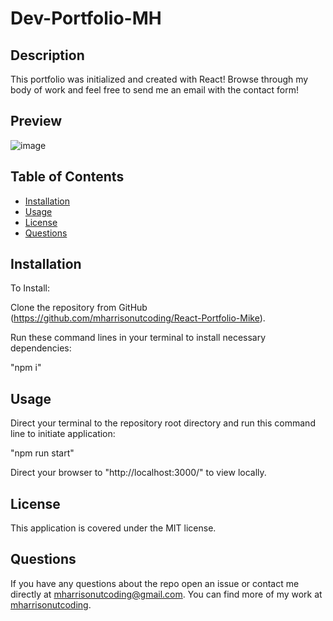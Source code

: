 # Dev-Portfolio-MH

## Description

 This portfolio was initialized and created with React! Browse through my body of work and feel free to send me an email with the contact form!

## Preview

![image](./react-dev-portolio/src/assets/images/ReactPortfolio.gif?raw=true "Portfolio Preview")

## Table of Contents

- [Installation](#installation)
- [Usage](#usage)
- [License](#license)
- [Questions](#questions)

## Installation

To Install:

Clone the repository from GitHub (<https://github.com/mharrisonutcoding/React-Portfolio-Mike>).

Run these command lines in your terminal to install necessary dependencies:

"npm i"

## Usage

Direct your terminal to the repository root directory and run this command line to initiate application:

"npm run start"

Direct your browser to "http://localhost:3000/" to view locally.

## License

This application is covered under the MIT license.

## Questions

If you have any questions about the repo open an issue or contact me directly at mharrisonutcoding@gmail.com. You can find more of my work at [mharrisonutcoding](https://github.com/mharrisonutcoding/).
